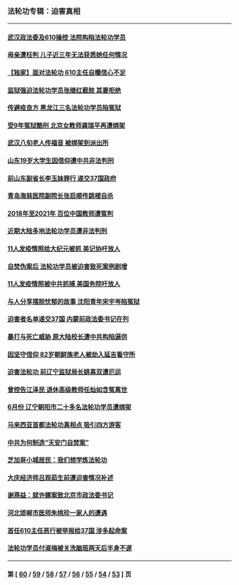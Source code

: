### 法轮功专辑：迫害真相
---
#### [武汉政法委及610操控 法院构陷法轮功学员](../../pages/nf4379/n13202690.md?09020430) 
#### [母亲遭枉判 儿子近三年无法获悉她任何情况](../../pages/nf4379/n13201045.md?09020430) 
#### [【独家】面对法轮功 610主任自曝信心不足](../../pages/nf4379/n13199374.md?09020430) 
#### [监狱强迫法轮功学员张继红截肢 其妻拒绝](../../pages/nf4379/n13200763.md?09020430) 
#### [传避疫良方 黑龙江三名法轮功学员陷冤狱](../../pages/nf4379/n13198098.md?09020430) 
#### [受9年冤狱酷刑 北京女教师龚瑞平再遭绑架](../../pages/nf4379/n13184203.md?09020430) 
#### [武汉八旬老人传福音 被绑架到派出所](../../pages/nf4379/n13195849.md?09020430) 
#### [山东19岁大学生因信仰遭中共非法判刑](../../pages/nf4379/n13197510.md?09020430) 
#### [前山东副省长李玉妹罪行 递交37国政府](../../pages/nf4379/n13195924.md?09020430) 
#### [青岛海慈医院副院长张启顺传跳楼自杀](../../pages/nf4379/n13192714.md?09020430) 
#### [2018年至2021年 百位中国教师遭冤判](../../pages/nf4379/n13195663.md?09020430) 
#### [近期大陆多地法轮功学员遭非法判刑](../../pages/nf4379/n13194874.md?09020430) 
#### [11人发疫情照给大纪元被抓 美记协吁放人](../../pages/nf4379/n13185190.md?09020430) 
#### [自焚伪案后 法轮功学员被迫害致死案例剧增](../../pages/nf4379/n13190600.md?09020430) 
#### [11人发疫情照被中共抓捕 美国务院吁放人](../../pages/nf4379/n13192853.md?09020430) 
#### [与人分享摆脱忧郁的故事 沈阳青年宋宇岑陷冤狱](../../pages/nf4379/n13189905.md?09020430) 
#### [迫害者名单递交37国 内蒙前政法委书记在列](../../pages/nf4379/n13190209.md?09020430) 
#### [暴打与死亡威胁 原大陆校长遭中共构陷逼供](../../pages/nf4379/n13180449.md?09020430) 
#### [因坚守信仰 82岁朝鲜族老人被劫入延吉看守所](../../pages/nf4379/n13187512.md?09020430) 
#### [迫害法轮功 前辽宁监狱局长姚喜双遭厄运](../../pages/nf4379/n13187247.md?09020430) 
#### [曾控告江泽民 退休高级教师任灿如含冤离世](../../pages/nf4379/n13186576.md?09020430) 
#### [6月份 辽宁朝阳市二十多名法轮功学员遭绑架](../../pages/nf4379/n13184821.md?09020430) 
#### [马来西亚首都法轮功真相点 吸引四方游客](../../pages/nf4379/n13184458.md?09020430) 
#### [中共为何制造“天安门自焚案”](../../pages/nf4379/n13183270.md?09020430) 
#### [芝加哥小城居民：我们想学炼法轮功](../../pages/nf4379/n13182392.md?09020430) 
#### [大庆经济师吕观茹生前遭迫害情况补述](../../pages/nf4379/n13182016.md?09020430) 
#### [谢燕益：就许娜案致北京市政法委书记](../../pages/nf4379/n13182701.md?09020430) 
#### [河北邯郸市医师朱桃珍一家人的遭遇](../../pages/nf4379/n13181750.md?09020430) 
#### [首任610主任恶行被举报给37国 涉多起命案](../../pages/nf4379/n13178702.md?09020430) 
#### [法轮功学员付淑梅被关洗脑班两天后半身不遂](../../pages/nf4379/n13176460.md?09020430) 

---
#### 第 [ [60](./60.md?09020430) / [59](./59.md?09020430) / [58](./58.md?09020430) / [57](./57.md?09020430) / [56](./56.md?09020430) / [55](./55.md?09020430) / [54](./54.md?09020430) / [53](./53.md?09020430) ] 页
